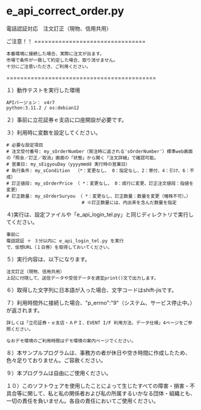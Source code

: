 # e_api_correct_order.py
電話認証対応　注文訂正（現物、信用共用）

ご注意！！ ================================

	本番環境に接続した場合、実際に注文が出ます。
	市場で条件が一致して約定した場合、取り消せません。
	十分にご注意いただき、ご利用ください。

===========================================

１）動作テストを実行した環境

	APIバージョン： v4r7
	python:3.11.2 / os:debian12

２）事前に立花証券ｅ支店に口座開設が必要です。
  
３）利用時に変数を設定してください。

	# 必要な設定項目
	# 注文受付番号: my_sOrderNumber（発注時に返される'sOrderNumber'）標準web画面の「照会／訂正／取消」画面の「状態」から開く「注文詳細」で確認可能。
	# 営業日: my_sEigyouDay（yyyymmdd 実行時の営業日）
	# 執行条件: my_sCondition  （*：変更なし、 0：指定なし、2：寄付、4：引け、6：不成）
	# 訂正値段: my_sOrderPrice （ *：変更なし、 0：成行に変更、訂正注文値段：指値を変更）
	# 訂正数量: my_sOrderSuryou （ *：変更なし、訂正数量：数量を変更（増株不可）。）
                                # ※訂正数量には、内出来を含んだ数量を指定

４)実行は、設定ファイルや「e_api_login_tel.py」と同じディレクトリで実行してください。

	事前に
	電話認証 ＋ ３分以内に e_api_login_tel.py を実行
	で、仮想URL（１日券）を取得しておいてください。

５）実行内容は、以下になります。

	注文訂正（現物、信用共用）
	上記に付随して、送信データや受信データを適宜print()文で出力します。

６）取得した文字列に日本語が入った場合、文字コードはshift-jisです。

７）利用時間外に接続した場合、"p_errno":"9"（システム、サービス停止中。）が返されます。

	詳しくは「立花証券・ｅ支店・ＡＰＩ、EVENT I/F 利用方法、データ仕様」4ページをご参照ください。
  
	なおデモ環境のご利用時間はデモ環境の案内ページでください。
  
８）本サンプルプログラムは、事務方の者が休日や空き時間に作成したため、色々足りておりません。ご容赦ください。

９）本プログラムは自由にご使用ください。

１０）このソフトウェアを使用したことによって生じたすべての障害・損害・不具合等に関して、私と私の関係者および私の所属するいかなる団体・組織とも、一切の責任を負いません。各自の責任においてご使用ください。

